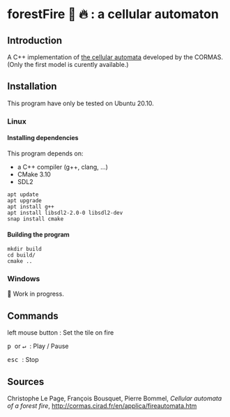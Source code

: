 # forestFire :evergreen_tree: :fire: : a cellular automaton 
## Introduction
A C++ implementation of [the cellular automata](http://cormas.cirad.fr/fr/applica/fireautomata.htm) developed by the CORMAS. (Only the first model is curently available.)
## Installation
This program have only be tested on Ubuntu 20.10. 
### Linux
#### Installing dependencies

This program depends on:
 * a C++ compiler (g++, clang, ...) 
 * CMake 3.10
 * SDL2 

```
apt update
apt upgrade
apt install g++
apt install libsdl2-2.0-0 libsdl2-dev
snap install cmake
```

#### Building the program

```
mkdir build
cd build/
cmake ..
```

### Windows

:construction: Work in progress.

## Commands

<kdb> left mouse button </kbd> : Set the tile on fire

<kbd> p </kbd> or <kbd> ↵ </kbd> : Play / Pause 

<kbd> esc </kbd> : Stop

## Sources
Christophe Le Page, François Bousquet, Pierre Bommel, *Cellular automata of a forest fire*, http://cormas.cirad.fr/en/applica/fireautomata.htm
